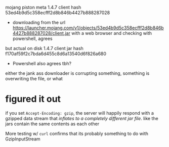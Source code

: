 mojang piston meta 1.4.7 client hash 53ed4b9d5c358ecfff2d8b846b4427b888287028

* downloading from the url https://launcher.mojang.com/v1/objects/53ed4b9d5c358ecfff2d8b846b4427b888287028/client.jar with a web browser and checking with powershell, agrees

but actual on disk 1.4.7 client jar hash f170af59f2c7bda6d455c8d6a13540d6f826a680

* Powershell also agrees tbh?

either the jank ass downloader is corrupting something, something is overwriting the file, or what

# figured it out

if you set `Accept-Encoding: gzip`, the server will happily respond with a gzipped data stream that *inflates to a completely different jar file*. like the jars contain the same contents as each other

More testing w/ `curl` confirms that its probably something to do with GzipInputStream
